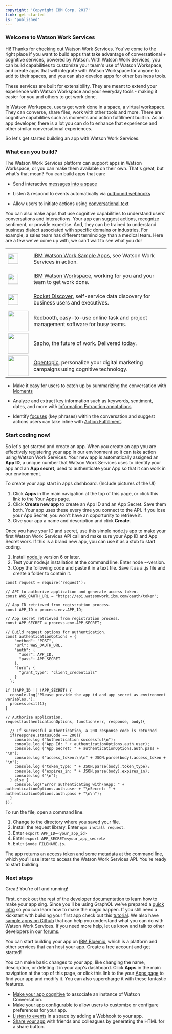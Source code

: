 ```yaml
---
copyright: 'Copyright IBM Corp. 2017'
link: get-started
is: 'published'
---
```

### Welcome to Watson Work Services

Hi!  Thanks for checking out Watson Work Services.  You've come to the right place if you want to build apps that take advantage of conversational + cognitive services, powered by Watson.   With Watson Work Services, you can build capabilities to customize your team's use of Watson Workspace, and create apps that will integrate with Watson Workspace for anyone to add to their spaces, and you can also develop apps for other business tools.  

These services are built for extensibility.  They are meant to extend your experience with Watson Workspace and your everyday tools - making it easier for you and others to get work done.

In Watson Workspace, users get work done in a space, a virtual workspace.  They can converse, share files, work with other tools and more.  There are cognitive capabilities such as moments and action fulfillment built in.   As an app developer, there is a lot you can do to enhance that experience and other similar conversational experiences.  

So let's get started building an app with Watson Work Services.

### What can you build?

The Watson Work Services platform can support apps in Watson Workspace, or you can make them available on their own. That's great, but what's that mean? You can build apps that can:

- Send interactive [messages into a space](guides/V1_wwsg_Spaces.md)

- Listen & respond to events automatically via [outbound webhooks](guides/V1_wwsg_Webhooks.md)

- Allow users to initiate actions using [conversational text](guides/V1_Action_Fulfillment.md)

You can also make apps that use cognitive capabilities to understand users' conversations and interactions. Your app can suggest actions, recognize sentiment, or provide expertise. And, they can be trained to understand business dialect associated with specific domains or industries. For example, a sales team has different terminology than a medical team. Here are a few we've come up with, we can't wait to see what you do!

<table border="0">
 <tr height="64">
  <td><img src="../images/GitHub-Mark-32px64w.png" style="height:32px;text-align:center;" /></td>
  <td><a href="https://github.com/watsonwork">IBM Watson Work Sample Apps</a>, see Watson Work Services in action.</td>
 </tr>
 <tr height="64">
  <td><img src="../images/IBMWatsonWorkspaceIcon64w.png" style="height:32px;text-align:center;" /></td>
  <td><a href="https://workspace.ibm.com/#">IBM Watson Workspace</a>, working for you and your team to get work done.</td>
 </tr>
 <tr height="64">
  <td><img src="../images/DiscoverIcon64w.png" style="height:32px;text-align:center;" /></td>
  <td><a href="http://www.rocketsoftware.com/products/rocket-discover">Rocket Discover</a>, self-service data discovery for business users and executives.</td>
 </tr>
 <tr height="64">
  <td><img src="../images/redbooth-color-342x87.png" style="width:64px;text-align:center;" /></td>
  <td><a href="http://redbooth.com">Redbooth</a>, easy-to-use online task and project management software for busy teams.</td>
 </tr>
 <tr height="64">
  <td><img src="../images/Sapho_logo.png" style="width:64px;text-align:center;" /></td>
  <td><a href="https://www.sapho.com/">Sapho</a>, the future of work. Delivered today.</td>
 </tr>
 <tr height="64">
  <td><img src="../images/opentopic-Logo.png" style="width:64px;text-align:center;" /></td>
  <td><a href="http://opentopic.com/ibm-workspaces/">Opentopic</a>, personalize your digital marketing campaigns using cognitive technology.
 </td>
 </tr>
 </table>

- Make it easy for users to catch up by summarizing the conversation with [Moments](guides/V1_wwsg_MomentIdentification.md)

- Analyze and extract key information such as keywords, sentiment, dates, and more with [Information Extraction annotations](guides/V1_Annotation_Message_Information_Extraction.md)

- Identify [focuses](guides/V1_wwsg_ActionIdentification.md) (key phrases) within the conversation and suggest actions users can take inline with [Action Fulfillment](guides/V1_Action_Fulfillment.md).

### Start coding now!

So let's get started and create an app.  When you create an app you are effectively registering your app in our environment so it can take action using Watson Work Services.   Your new app is automatically assigned an **App ID**, a unique number that Watson Work Services uses to identify your app and an **App secret**, used to authenticate your App so that it can work in our environment.

To create your app start in apps dashboard.  (Include pictures of the UI)
1. Click **Apps** in the main navigation at the top of this page, or click this link to the Your Apps page.
2. Click **Create new app** to create an App ID and an App Secret. Save them both. Your app uses these every time you connect to the API. If you lose your App Secret, you won't have an opportunity to retrieve it.
3. Give your app a name and description and click **Create**.

Once you have your ID and secret, use this simple node.js app to make your first Watson Work Services API call and make sure your App ID and App Secret work. If this is a brand new app, you can use it as a stub to start coding.
1. Install [node.js](https://nodejs.org/en/) version 6 or later.
2. Test your node.js installation at the command line. Enter node --version.
3. Copy the following code and paste it in a text file. Save it as a .js file and create a folder to contain it.

```
const request = require('request');

// API to authorize application and generate access token.
const WWS_OAUTH_URL = "https://api.watsonwork.ibm.com/oauth/token";

// App ID retrieved from registration process.
const APP_ID = process.env.APP_ID;

// App secret retrieved from registration process.
const APP_SECRET = process.env.APP_SECRET;

// Build request options for authentication.
const authenticationOptions = {
    "method": "POST",
    "url": WWS_OAUTH_URL,
    "auth": {
      "user": APP_ID,
      "pass": APP_SECRET
    },
    "form": {
      "grant_type": "client_credentials"
    }
  };

if (!APP_ID || !APP_SECRET) {
  console.log("Please provide the app id and app secret as environment variables.");
  process.exit(1);
}

// Authorize application.
request(authenticationOptions, function(err, response, body){

  // If successful authentication, a 200 response code is returned
  if(response.statusCode == 200){
    console.log ("Authentication successful\n");
    console.log ("App Id: " + authenticationOptions.auth.user);
    console.log ("App Secret: " + authenticationOptions.auth.pass + "\n");
    console.log ("access_token:\n\n" + JSON.parse(body).access_token + "\n");
    console.log ("token_type: " + JSON.parse(body).token_type);
    console.log ("expires_in: " + JSON.parse(body).expires_in);
    console.log ("\n");
  } else {
    console.log("Error authenticating with\nApp: " + authenticationOptions.auth.user + "\nSecret: " + authenticationOptions.auth.pass + "\n\n");
  }
});

```

To run the file, open a command line.

1. Change to the directory where you saved your file.
2. Install the request library. Enter `npm install request`.
3. Enter `export APP_ID=<your_app_id>`
4. Enter `export APP_SECRET=<your_app_secret>`
5. Enter `$node FILENAME.js`.

The app returns an access token and some metadata at the command line, which you'll use later to access the Watson Work Services API. You're ready to start building.

### Next steps

Great!  You're off and running!  

First, check out the rest of the developer documentation to learn how to make your app sing. Since you'll be using GraphQL we've prepared a [quick intro](guides/V1_wwsg_DevelopersGuide.md) so you can learn how to make the magic happen. If you still need a kickstart with building your first app check out this [tutorial](guides/V1_Action_Fulfillment.md). We also have [sample apps on Github](https://github.com/watsonwork) that can help you understand what you can do with Watson Work Services. If you need more help, let us know and talk to other developers in our [forums](https://help.workspace.ibm.com/hc/en-us/community/topics/201192468-Developers).

You can start building your app on [IBM Bluemix](https://console.ng.bluemix.net/), which is a platform and other services that can host your app. Create a free account and get started!

You can make basic changes to your app, like changing the name, description, or deleting it in your app's dashboard. Click **Apps** in the main navigation at the top of this page, or click this link to the your [Apps page](https://developer.watsonwork.ibm.com/apps) to find your app and modify it. You can also supercharge it with these fantastic features.

- [Make your app cognitive](guides/V1_cognitive_app.md) to associate an instance of Watson Conversation.
- [Make your app configurable](guides/V1_MakeAppsConfigurable.md) to allow users to customize or configure preferences for your app.
- [Listen to events](guides/V1_wwsg_Webhooks.md) in a space by adding a Webhook to your app.
- [Share your app](guides/V1_ShareAnApp.md) with friends and colleagues by generating the HTML for a share button.
